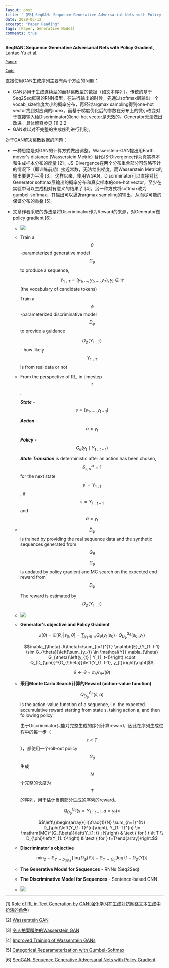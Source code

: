 ```yaml
---
layout: post
title: "【PR】SeqGAN: Sequence Generative Adversarial Nets with Policy Gradient"
date: 2020-06-12
excerpt: "Paper Reading"
tags: [Paper, Generative Model]
comments: true
---
```


**SeqGAN: Sequence Generative Adversarial Nets with Policy Gradient**, Lantao Yu et al. 

[`Paper`](https://arxiv.org/abs/1609.05473)

[`Code`](https://github.com/suragnair/seqGAN)

直接使用GAN生成序列主要有两个方面的问题：

- GAN适用于生成连续型的而非离散型的数据（如文本序列）。传统的基于Seq2Seq框架的RNN模型，在进行输出的时候，先通过softmax层输出一个vocab_size维度大小的概率分布，再经过argmax sampling得到one-hot vector找到对应词的index。而基于梯度优化后的参数在分布上的微小改变对于直接输入给Discriminator的one-hot vector是无效的。Generator无法做出改进。具体解释参见 [1] 2.2
- GAN难以对不完整的生成序列进行判别。

对于GAN解决离散数据的问题：

- 一种思路是对GAN的计算方式做出调整。Wasserstein-GAN提出用Earth mover's distance (Wasserstein Metric) 替代JS-Divergence作为真实样本和生成样本分布的度量 [2]。JS-Divergence在两个分布重合部分可忽略不计的情况下（即训练前期）接近常数，无法给出梯度。而Wasserstein Metric的输出要更为平滑 [3]。这样以来，使用WGAN，Discriminator可以直接对比Generator softmax层输出的概率分布和真实样本的one-hot vector，至少在实验中可以生成相对有意义的结果了 [4]。另一种方式将softmax改为gumbel-softmax，其输出可以逼近argmax sampling的输出，从而尽可能的保证分布的重叠 [5]。

- 文章作者采取的办法是将Discriminator作为Reward的来源，对Generator做policy gradient [6]。

  - ![](https://pic3.zhimg.com/v2-ffec6641001bca75c3b73574c1202cf6_r.jpg)

  - Train a $$\theta$$-parameterized generative model $$G_{\theta}$$ to produce a sequence, 

    $$Y_{1: T}=\left(y_{1}, \ldots, y_{t}, \ldots, y_{T}\right), y_{t} \in \mathcal{Y}$$ (the vocabulary of candidate tokens)

    Train a $$\phi$$-parameterized discriminative model $$D_{\phi}$$ to provide a guidance 

    $$D_{\phi}(Y_{1:T})$$ - how likely $$Y_{1:T}$$ is from real data or not

  - From the perspective of RL, in timestep $$t$$,

    ***State*** - $$s = \left(y_{1}, \ldots, y_{t-1}\right)$$

    ***Action*** - $$a = y_{t}$$

    ***Policy*** - $$G_{\theta}\left(y_{t} \mid Y_{1: t-1}\right)$$

    ***State Transition*** is deterministic after an action has been chosen,  $$\delta_{s, s^{\prime}}^{a}=1$$ for the next state $$s^{\prime} = Y_{1:t}$$, if $$s = Y_{1:t-1}$$ and $$a = y_{t}$$

  - $$D_{\phi}$$ is trained by providing the real sequence data and the synthetic sequences generated from $$G_{\theta}$$

    $$G_{\theta}$$ is updated by policy gradient and MC search on the expected end reward from $$D_{\phi}$$

    The reward is estimated by $$D_{\phi}(Y_{1:T})$$

  - ![](https://thu-coai.github.io/cotk_docs/_images/seqgan.png)

  - **Generator's objective and Policy Gradient**

    $$J(\theta)=\mathbb{E}\left[R_{T} | s_{0}, \theta\right]=\sum_{y_{1} \in \mathcal{Y}} G_{\theta}\left(y_{1} | s_{0}\right) \cdot Q_{D_{\phi}}^{G_{\theta}}\left(s_{0}, y_{1}\right)$$

    $$\nabla_{\theta} J(\theta)=\sum_{t=1}^{T} \mathbb{E}_{Y_{1: t-1} \sim G_{\theta}}\left[\sum_{y_{t} \in \mathcal{Y}} \nabla_{\theta} G_{\theta}\left(y_{t} | Y_{1: t-1}\right) \cdot Q_{D_{\phi}}^{G_{\theta}}\left(Y_{1: t-1}, y_{t}\right)\right]$$

    $$\theta \leftarrow \theta+\alpha_{h} \nabla_{\theta} J(\theta)$$

  - **采用Monte Carlo Search计算的Reward (action-value function)**

    $$Q_{D_{\phi}}^{G_{\theta}}\left(s, a\right)$$ is the action-value function of a sequence, i.e. the expected accumulative reward starting from state s, taking action a, and then following policy.

    由于Discriminator只能对完整生成的序列计算reward，因此在序列生成过程中的每一步（$$t \lt T$$），都使用一个roll-out policy $$G_{\beta}$$生成$$N$$个完整的长度为$$T$$的序列，用于估计当前部分生成的序列的reward。

    $$Q_{D_{\phi}}^{G_{\theta}}\left(s=Y_{1: t-1}, a=y_{t}\right)=$$

    $$\left\{\begin{array}{ll}\frac{1}{N} \sum_{n=1}^{N} D_{\phi}\left(Y_{1: T}^{n}\right), Y_{1: T}^{n} \in \mathrm{MC}^{G_{\beta}}\left(Y_{1: t} ; N\right) & \text { for } t \lt T \\ D_{\phi}\left(Y_{1: t}\right) & \text { for } t=T\end{array}\right.$$

  - **Discriminator's objective**

    $$\min_{\phi}-\mathbb{E}_{Y \sim p_{\text {data }}}\left[\log D_{\phi}(Y)\right]-\mathbb{E}_{Y \sim G_{\theta}}\left[\log \left(1-D_{\phi}(Y)\right)\right]$$

  - **The Generative Model for Sequences** - RNNs (Seq2Seq)

  - **The Discriminative Model for Sequences** - Sentence-based CNN

  - ![](https://tobiaslee.top/img/seq_algorithm.png)

---

[1] [Role of RL in Text Generation by GAN(强化学习在生成对抗网络文本生成中扮演的角色)](https://zhuanlan.zhihu.com/p/29168803)

[2] [Wasserstein GAN](https://arxiv.org/abs/1701.07875)

[3] [令人拍案叫绝的Wasserstein GAN](https://zhuanlan.zhihu.com/p/25071913)

[4] [Improved Training of Wasserstein GANs](https://arxiv.org/abs/1704.00028)

[5] [Categorical Reparameterization with Gumbel-Softmax](https://arxiv.org/abs/1611.01144)

[6] [SeqGAN: Sequence Generative Adversarial Nets with Policy Gradient](https://arxiv.org/abs/1609.05473)
